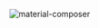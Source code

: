 ![material-composer](https://user-images.githubusercontent.com/1061/187883966-56927447-0197-41bc-b349-361677721511.jpg)
